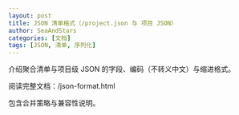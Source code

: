 ```yaml
---
layout: post
title: JSON 清单格式（/project.json 与 项目 JSON）
author: SeaAndStars
categories: [文档]
tags: [JSON, 清单, 序列化]
---
```


介绍聚合清单与项目级 JSON 的字段、编码（不转义中文）与缩进格式。

阅读完整文档：/json-format.html

<!--more-->

包含合并策略与兼容性说明。
